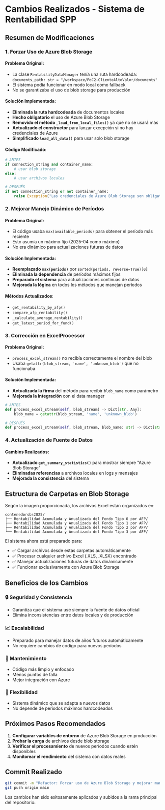 # Cambios Realizados - Sistema de Rentabilidad SPP

## Resumen de Modificaciones

### 1. **Forzar Uso de Azure Blob Storage**

#### Problema Original:
- La clase `RentabilityDataManager` tenía una ruta hardcodeada: `documents_path: str = "/workspace/PoC2-ClienteAltoValor/documents"`
- El sistema podía funcionar en modo local como fallback
- No se garantizaba el uso de blob storage para producción

#### Solución Implementada:
- **Eliminada la ruta hardcodeada** de documentos locales
- **Hecho obligatorio** el uso de Azure Blob Storage
- **Removido el método `_load_from_local_files()`** ya que no se usará más
- **Actualizado el constructor** para lanzar excepción si no hay credenciales de Azure
- **Simplificado `load_all_data()`** para usar solo blob storage

#### Código Modificado:
```python
# ANTES
if connection_string and container_name:
    # usar blob storage
else:
    # usar archivos locales

# DESPUÉS  
if not connection_string or not container_name:
    raise Exception("Las credenciales de Azure Blob Storage son obligatorias...")
```

### 2. **Mejorar Manejo Dinámico de Períodos**

#### Problema Original:
- El código usaba `max(available_periods)` para obtener el período más reciente
- Esto asumía un máximo fijo (2025-04 como máximo)
- No era dinámico para actualizaciones futuras de datos

#### Solución Implementada:
- **Reemplazado `max(periods)`** por `sorted(periods, reverse=True)[0]`
- **Eliminada la dependencia** de períodos máximos fijos
- **Preparado el sistema** para actualizaciones continuas de datos
- **Mejorada la lógica** en todos los métodos que manejan períodos

#### Métodos Actualizados:
- `get_rentability_by_afp()`
- `compare_afp_rentability()`
- `_calculate_average_rentability()`
- `get_latest_period_for_fund()`

### 3. **Corrección en ExcelProcessor**

#### Problema Original:
- `process_excel_stream()` no recibía correctamente el nombre del blob
- Usaba `getattr(blob_stream, 'name', 'unknown_blob')` que no funcionaba

#### Solución Implementada:
- **Actualizada la firma** del método para recibir `blob_name` como parámetro
- **Mejorada la integración** con el data manager

```python
# ANTES
def process_excel_stream(self, blob_stream) -> Dict[str, Any]:
    blob_name = getattr(blob_stream, 'name', 'unknown_blob')

# DESPUÉS
def process_excel_stream(self, blob_stream, blob_name: str) -> Dict[str, Any]:
```

### 4. **Actualización de Fuente de Datos**

#### Cambios Realizados:
- **Actualizado `get_summary_statistics()`** para mostrar siempre "Azure Blob Storage"
- **Eliminadas referencias** a archivos locales en logs y mensajes
- **Mejorada la consistencia** del sistema

## Estructura de Carpetas en Blob Storage

Según la imagen proporcionada, los archivos Excel están organizados en:
```
contenedorsbs2025/
├── Rentabilidad Acumulada y Anualizada del Fondo Tipo 0 por AFP/
├── Rentabilidad Acumulada y Anualizada del Fondo Tipo 1 por AFP/
├── Rentabilidad Acumulada y Anualizada del Fondo Tipo 2 por AFP/
└── Rentabilidad Acumulada y Anualizada del Fondo Tipo 3 por AFP/
```

El sistema ahora está preparado para:
- ✅ Cargar archivos desde estas carpetas automáticamente
- ✅ Procesar cualquier archivo Excel (.XLS, .XLSX) encontrado
- ✅ Manejar actualizaciones futuras de datos dinámicamente
- ✅ Funcionar exclusivamente con Azure Blob Storage

## Beneficios de los Cambios

### 🔒 **Seguridad y Consistencia**
- Garantiza que el sistema use siempre la fuente de datos oficial
- Elimina inconsistencias entre datos locales y de producción

### 📈 **Escalabilidad**
- Preparado para manejar datos de años futuros automáticamente
- No requiere cambios de código para nuevos períodos

### 🚀 **Mantenimiento**
- Código más limpio y enfocado
- Menos puntos de falla
- Mejor integración con Azure

### 🔄 **Flexibilidad**
- Sistema dinámico que se adapta a nuevos datos
- No depende de períodos máximos hardcodeados

## Próximos Pasos Recomendados

1. **Configurar variables de entorno** de Azure Blob Storage en producción
2. **Probar la carga** de archivos desde blob storage
3. **Verificar el procesamiento** de nuevos períodos cuando estén disponibles
4. **Monitorear el rendimiento** del sistema con datos reales

## Commit Realizado

```bash
git commit -m "Refactor: Forzar uso de Azure Blob Storage y mejorar manejo dinámico de períodos"
git push origin main
```

Los cambios han sido exitosamente aplicados y subidos a la rama principal del repositorio.